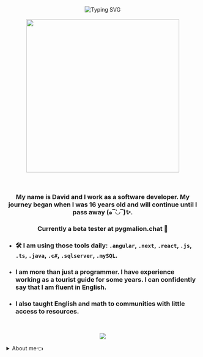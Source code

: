 <div align="center"><img src="https://readme-typing-svg.demolab.com?font=League+Spartan&weight=600&size=50&duration=3000&pause=1000&repeat=false&center=true&vCenter=true&color=Ffd700&width=600&lines=Welcome, stranger!🤝" alt="Typing SVG" /></div>
<br style="border: 2px;">

<div align="center">
 <img src="https://image.myanimelist.net/ui/gDEE1QGHMmMAOJRb4Q-ehqF7ckhcVAUyzogC6VP5vLR4ILIAHotU84aGAV_ihyEjUE7hToGq7Qf4W4nsPugrgp-44K87QbbXDRU6qzb7SDw1u8zz8srGrKBe5Yk39GZH"
  width="400px"
  height="400px"
  />
</div>

&nbsp;

 <div align="center">
 <h3>My name is David and I work as a software developer. My journey began when I was 16 years old and will continue until I pass away (๑‾̀◡‾́)✨.</h3>
 <h3><b>Currently a beta tester at pygmalion.chat 🤗</b><h3>
</div>

- ### 🛠️ I am using those tools daily: `.angular`, `.next`, `.react`, `.js`, `.ts`, `.java`, `.c#`, `.sqlserver`, `.mySQL`.
- ### I am more than just a programmer. I have experience working as a tourist guide for some years. **I can confidently say that I am fluent in English.**
- ### I also taught English and math to communities with little access to resources.

<br style="border: 2px; ">
<p align="center"><img src ="https://komarev.com/ghpvc/?username=daviSR99&style=for-the-badge&color=9B870C" /></p>

 <details closed>
<Summary>About me👈</Summary>
 
<!-- START NEW SECTION -->
<p align="center">
 <h1 align="center">My Github Stats 💻</h1>
</p>

|My github statistics|Most used languages|Streaks|
|-|-|-|
|[![Peace's github stats](https://github-readme-stats.vercel.app/api?username=daviSR99&show_icons=true&theme=gruvbox&hide_title=true)](https://github.com/Cyebukayire)|[![Top Langs](https://github-readme-stats.vercel.app/api/top-langs/?username=daviSR99&show_icons=true&theme=gruvbox&hide_title=true)](https://github.com/Cyebukayire)|![daviSR99](https://github-readme-streak-stats.herokuapp.com/?user=daviSR99&theme=gruvbox)


<img src="https://raw.githubusercontent.com/andreasbm/readme/master/assets/lines/rainbow.png" width="1000">
<!-- END SECTION -->

## 💼 Skills
  <div style="display: inline_block" align="center">
  <img height = "50cm" align="center" alt="daviSR99-AngularJS"  src="https://cdn.jsdelivr.net/gh/devicons/devicon/icons/angularjs/angularjs-original.svg"/>
  <img height = "50cm" align="center" alt="daviSR99-htm5"  src="https://cdn.jsdelivr.net/gh/devicons/devicon/icons/html5/html5-original.svg"/>
  <img height = "50cm" align="center" alt="daviSR99-css"  src="https://cdn.jsdelivr.net/gh/devicons/devicon/icons/css3/css3-original.svg"/>
  <img height = "50cm" align="center" alt="daviSR99-JavaScript"  src="https://cdn.jsdelivr.net/gh/devicons/devicon/icons/javascript/javascript-original.svg"/>
  <img height = "50cm" align="center" alt="daviSR99-JAVA" src="https://cdn.jsdelivr.net/gh/devicons/devicon/icons/java/java-original-wordmark.svg"/>
  <img height = "50cm" align="center" alt="daviSR99-dotNet"  src="https://cdn.jsdelivr.net/gh/devicons/devicon/icons/csharp/csharp-original.svg"/>
  <img height = "50cm" align="center" alt="daviSR99-dotNetCore"  src="https://cdn.jsdelivr.net/gh/devicons/devicon/icons/dot-net/dot-net-original-wordmark.svg"/>
  <img height = "50cm" align="center" alt="daviSR99-dotNetCore"  src="https://cdn.jsdelivr.net/gh/devicons/devicon/icons/dotnetcore/dotnetcore-original.svg"/>
  <img height = "50cm" align="center" alt="daviSR99-nodeJS"  src="https://cdn.jsdelivr.net/gh/devicons/devicon/icons/nodejs/nodejs-original-wordmark.svg"/>
  <img height = "50cm" align="center" alt="daviSR99-mySql"  src="https://cdn.jsdelivr.net/gh/devicons/devicon/icons/mysql/mysql-original-wordmark.svg"/>
  <img height = "50cm" align="center" alt="daviSR99-sqlServer"  src="https://cdn.jsdelivr.net/gh/devicons/devicon/icons/microsoftsqlserver/microsoftsqlserver-plain-wordmark.svg"/>                  
</div>

\
&nbsp;

<div align="center"><img src="https://readme-typing-svg.demolab.com?font=League+Spartan&weight=800&size=50&duration=2000&pause=1000&repeat=false&center=true&vCenter=true&color=Ffd700&width=600&lines=See ya~!👋" alt="Typing SVG"/>
</div>
<br style="border: 2px;">

<div align="center">
 <img src="https://media4.giphy.com/media/v1.Y2lkPTc5MGI3NjExNDh6NGhvNzZkYjMyc3RrcHBlaGl5cnI1ZGE5NGRmcDN6cHZ6empmZCZlcD12MV9pbnRlcm5hbF9naWZfYnlfaWQmY3Q9Zw/QQ53nSN7wmk2jfD215/source.gif"
  width="300px"
  height="200px"
  />
</div>
</details>
